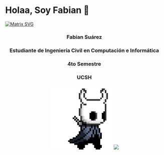 # Holaa, Soy Fabian 👋

[![Matrix SVG](https://raw.githubusercontent.com/rodrigograca31/rodrigograca31/master/matrix.svg)](https://www.youtube.com/watch?v=SDkAGkd4NLc) 

<h3 align="center">Fabian Suárez</h3>
<h3 align="center">Estudiante de Ingeniería Civil en Computación e Informática</h3>
<h3 align="center">4to Semestre</h3>
<h3 align="center">UCSH</h3>

<p align="center">
  <img src="https://raw.githubusercontent.com/TanZng/TanZng/master/assets/hollor_knight3.gif" width="200"/>
  <img src="https://media0.giphy.com/media/v1.Y2lkPTc5MGI3NjExNDNmcWJneXc0bTIyazU3bG5oYW94NmJ6cW84ZXVqb3ZldGN5dzR2eSZlcD12MV9pbnRlcm5hbF9naWZfYnlfaWQmY3Q9Zw/wKWxuUOcp9fdvckBty/giphy.gif" width="200"/>
</p>

